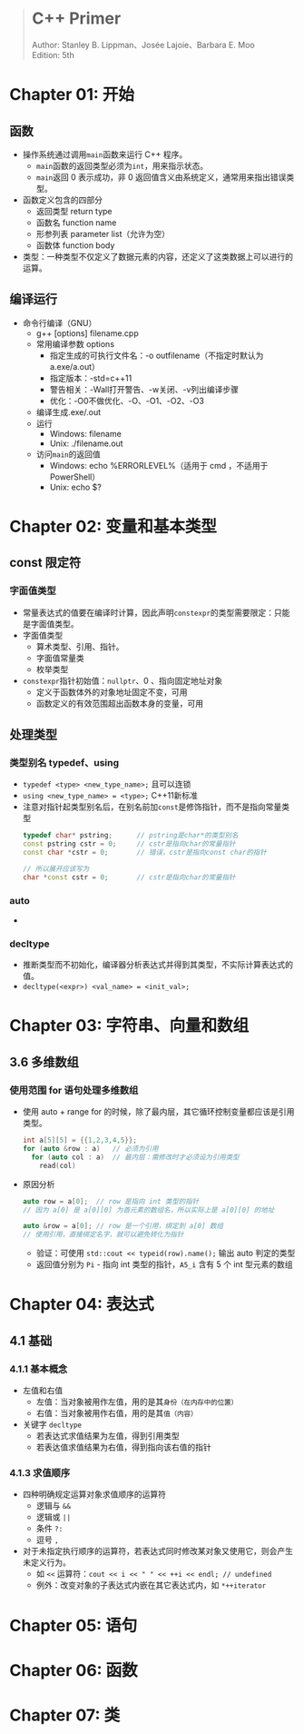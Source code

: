 > # <i class="fa fa-book-open"></i> C++ Primer
> Author: Stanley B. Lippman、Josée Lajoie、Barbara E. Moo  
> Edition: 5th

# <i class="fa fa-star"></i> Chapter 01: 开始
## 函数
* 操作系统通过调用`main`函数来运行 C++ 程序。
  * `main`函数的返回类型必须为`int`，用来指示状态。
  * `main`返回 $0$ 表示成功，非 $0$ 返回值含义由系统定义，通常用来指出错误类型。
* 函数定义包含的四部分
  * 返回类型 return type
  * 函数名 function name
  * 形参列表 parameter list（允许为空）
  * 函数体 function body
* 类型：一种类型不仅定义了数据元素的内容，还定义了这类数据上可以进行的运算。

## 编译运行
* 命令行编译（GNU）
  * g++ [options] filename.cpp
  * 常用编译参数 options
    * 指定生成的可执行文件名：-o outfilename（不指定时默认为a.exe/a.out）
    * 指定版本：-std=c++11
    * 警告相关：-Wall打开警告、-w关闭、-v列出编译步骤
    * 优化：-O0不做优化、-O、-O1、-O2、-O3
  * 编译生成.exe/.out
  * 运行
    * Windows: filename
    * Unix: ./filename.out
  * 访问`main`的返回值
    * Windows: echo %ERRORLEVEL%（适用于 cmd ，不适用于PowerShell）
    * Unix: echo $?

## 


# <i class="fa fa-star"></i> Chapter 02: 变量和基本类型
## const 限定符
### 字面值类型
* 常量表达式的值要在编译时计算，因此声明`constexpr`的类型需要限定：只能是字面值类型。
* 字面值类型
  * 算术类型、引用、指针。
  * 字面值常量类
  * 枚举类型
* `constexpr`指针初始值：`nullptr`、$0$ 、指向固定地址对象
  * 定义于函数体外的对象地址固定不变，可用
  * 函数定义的有效范围超出函数本身的变量，可用

## 处理类型
### 类型别名 typedef、using
* `typedef <type> <new_type_name>;` 且可以连锁
* `using <new_type_name> = <type>;` C++11新标准
* 注意对指针起类型别名后，在别名前加`const`是修饰指针，而不是指向常量类型
  ```cpp
  typedef char* pstring;      // pstring是char*的类型别名
  const pstring cstr = 0;     // cstr是指向char的常量指针
  const char *cstr = 0;       // 错误，cstr是指向const char的指针

  // 所以展开应该写为
  char *const cstr = 0;       // cstr是指向char的常量指针
  ```
### auto
* 
### decltype
* 推断类型而不初始化，编译器分析表达式并得到其类型，不实际计算表达式的值。
* `decltype(<expr>) <val_name> = <init_val>;`

# <i class="fa fa-star"></i> Chapter 03: 字符串、向量和数组
## 3.6 多维数组
### 使用范围 for 语句处理多维数组
* 使用 auto + range for 的时候，除了最内层，其它循环控制变量都应该是引用类型。
  ```cpp
  int a[5][5] = {{1,2,3,4,5}};
  for (auto &row : a)   // 必须为引用
    for (auto col : a)  // 最内层：需修改时才必须设为引用类型
      read(col)
  ```
* 原因分析
  ```cpp
  auto row = a[0];  // row 是指向 int 类型的指针
  // 因为 a[0] 是 a[0][0] 为首元素的数组名，所以实际上是 a[0][0] 的地址

  auto &row = a[0]; // row 是一个引用，绑定到 a[0] 数组
  // 使用引用，直接绑定名字，就可以避免转化为指针
  ```
  * 验证：可使用 `std::cout << typeid(row).name();` 输出 auto 判定的类型
  * 返回值分别为 `Pi` - 指向 int 类型的指针，`A5_i` 含有 5 个 int 型元素的数组

# <i class="fa fa-star"></i> Chapter 04: 表达式
## 4.1 基础
### 4.1.1 基本概念
* 左值和右值
  * 左值：当对象被用作左值，用的是其`身份（在内存中的位置）`
  * 右值：当对象被用作右值，用的是其`值（内容）`
* 关键字 `decltype` 
  * 若表达式求值结果为左值，得到引用类型
  * 若表达值求值结果为右值，得到指向该右值的指针
### 4.1.3 求值顺序
* 四种明确规定运算对象求值顺序的运算符
  * 逻辑与 `&&`
  * 逻辑或 `||`
  * 条件 `?:`
  * 逗号 `,`
* 对于未指定执行顺序的运算符，若表达式同时修改某对象又使用它，则会产生未定义行为。
  * 如 `<<` 运算符：`cout << i << " " << ++i << endl; // undefined`
  * 例外：改变对象的子表达式内嵌在其它表达式内，如 `*++iterator`



# <i class="fa fa-star"></i> Chapter 05: 语句

# <i class="fa fa-star"></i> Chapter 06: 函数

# <i class="fa fa-star"></i> Chapter 07: 类


<!-- 使用FontAwesome -->
<head> 
    <script defer src="https://use.fontawesome.com/releases/v5.0.13/js/all.js"></script> 
    <script defer src="https://use.fontawesome.com/releases/v5.0.13/js/v4-shims.js"></script> 
</head> 
<link rel="stylesheet" href="https://use.fontawesome.com/releases/v5.0.13/css/all.css">

<!-- Sample use: <i class="fa fa-star"></i> -->